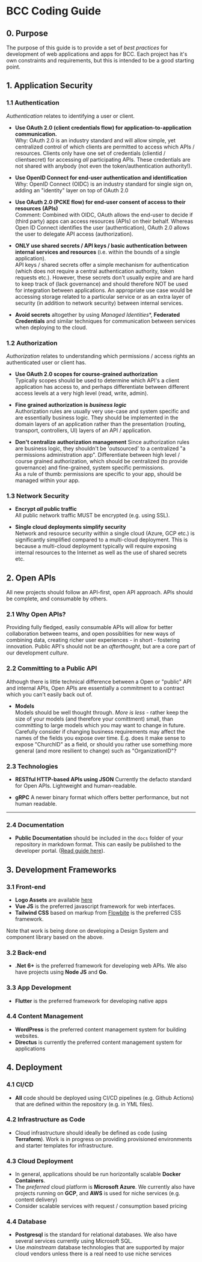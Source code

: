 # BCC Coding Guide

## 0. Purpose
The purpose of this guide is to provide a set of _best practices_ for development of web applications and apps for BCC. Each project has it's own constraints and requirements, but this is intended to be a good starting point.


## 1. Application Security

### 1.1 Authentication 
_Authentication_ relates to identifying a user or client.

* **Use OAuth 2.0 (client credentials flow) for application-to-application communication.**  
  Why: OAuth 2.0 is an industry standard and will allow simple, yet centralized control of which clients are permitted to access which APIs / resources. Clients only have one set of credentials (clientid / clientsecret) for accessing _all_ participating APIs. These credentials are not shared with anybody (not even the token/authentication authority!).

* **Use OpenID Connect for end-user authentication and identification**  
  Why: OpenID Connect (OIDC) is an industry standard for single sign on, adding an "identity" layer on top of OAuth 2.0
 
* **Use OAuth 2.0 (PCKE flow) for end-user consent of access to their resources (APIs)**  
  Comment: Combined with OIDC, OAuth allows the end-user to decide if (third party) apps can access resources (APIs) on their behalf. Whereas Open ID Connect identifies the user (authentication), OAuth 2.0 allows the user to delegate API access (authorization).
  
* **ONLY use shared secrets / API keys / basic authentication between internal services and resources** (i.e. within the bounds of a single application).  
  API keys / shared secrets offer a simple mechanism for authentication (which does not require a central authentication authority, token requests etc.). However, these secrets don't usually expire and are hard to keep track of (lack governance) and should therefore NOT be used for integration between applications. An appropriate use case would be accessing storage related to a particular service or as an extra layer of security (in addition to network security) between internal services.

* **Avoid secrets** altogether by using *Managed Identities**, **Federated Credentials** and similar techniques for communication between services when deploying to the cloud.


### 1.2 Authorization
_Authorization_ relates to understanding which permissions / access rights an authenticated user or client has.

* **Use OAuth 2.0 scopes for course-grained authorization**  
  Typically scopes should be used to determine which API's a client application has access to, and perhaps differentiate between different access levels at a very high level (read, write, admin).
  
* **Fine grained authorization is _business logic_**  
 Authorization rules are usually very use-case and system specific and are essentially business logic. They should be implemented in the domain layers of an application rather than the presentation (routing, transport, controllers, UI) layers of an API / application. 

* **Don't centralize authorization management**
Since authorization rules are business logic, they shouldn't be 'outsourced' to a centralized "a permissions administration app". Differentiate between high level / course grained authorization, which should be centralized (to provide governance) and fine-grained, system specific permissions.  
As a rule of thumb: permissions are specific to your app, should be managed within your app.


### 1.3 Network Security

* **Encrypt _all_ public traffic**  
All public network traffic MUST be encrypted (e.g. using SSL).

* **Single cloud deployments simplify security**  
Network and resource security within a single cloud (Azure, GCP etc.) is significantly simplified compared to a multi-cloud deployment. This is because a multi-cloud deployment typically will require exposing internal resources to the Internet as well as the use of shared secrets etc. 


## 2. Open APIs
All new projects should follow an API-first, open API approach. APIs should be complete, and consumable by others.

### 2.1 Why Open APIs?
 Providing fully fledged, easily consumable APIs will allow for better collaboration between teams, and open possiblities for new ways of combining data, creating richer user experiences - in short - fostering innovation. Public API's should not be an _afterthought_, but are a core part of our development _culture_.

### 2.2 Committing to a Public API
Although there is little technical difference between a Open or "public" API and internal APIs, Open APIs are essentially a commitment to a contract which you can't easily back out of.

* **Models**  
Models should be well thought through. _More is less_ - rather keep the size of your models (and therefore your comittment) small, than committing to large models which you may want to change in future. Carefully consider if changing business requirements may affect the names of the fields you expose over time. E.g. does it make sense to expose "ChurchID" as a field, or should you rather use something more general (and more resilient to change) such as "OrganizationID"?

### 2.3 **Technologies**
* **RESTful HTTP-based APIs using JSON**
Currently the defacto standard for Open APIs. Lightweight and human-readable.

* **gRPC**
A newer binary format which offers better performance, but not human readable. 

* ** **

### 2.4 Documentation
* **Public Documentation** should be included in the `docs` folder of your repository in markdown format. This can easily be published to the developer portal. ([Read guide here](https://developer.bcc.no/bcc-documentation-base/deploying-site/#publishing-documentation)).


## 3. Development Frameworks

### 3.1 Front-end
* **Logo Assets** are available [here](https://developer.bcc.no/bcc-design/)
* **Vue JS** is the preferred javascript framework for web interfaces. 
* **Tailwind CSS** based on markup from [Flowbite](https://flowbite.com/blocks/) is the preferred CSS framework. 

Note that work is being done on developing a Design System and component library based on the above.

### 3.2 Back-end
* **.Net 6+** is the preferred framework for developing web APIs. We also have projects using **Node JS** and **Go**.

### 3.3 App Development
* **Flutter** is the preferred framework for developing native apps

### 4.4 Content Management
* **WordPress** is the preferred content management system for building websites.
* **Directus** is currently the preferred content management system for applications


## 4. Deployment

### 4.1 CI/CD
* **All** code should be deployed using CI/CD pipelines (e.g. Github Actions) that are defined within the repository (e.g. in YML files). 

### 4.2 Infrastructure as Code
* Cloud infrastructure should ideally be defined as code (using **Terraform**). Work is in progress on providing provisioned environments and starter templates for infrastructure.

### 4.3 Cloud Deployment
* In general, applications should be run horizontally scalable **Docker Containers**.
* The *preferred* cloud platform is **Microsoft Azure**. We currently also have projects running on **GCP**, and **AWS** is used for niche services (e.g. content delivery)
* Consider scalable services with request / consumption based pricing

### 4.4 Database
* **Postgresql** is the standard for relational databases. We also have several services currently using Microsoft SQL.
* Use *mainstream* database technologies that are supported by major cloud vendors unless there is a real need to use niche services

